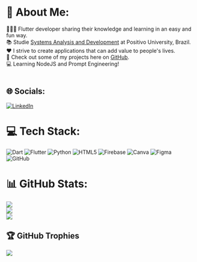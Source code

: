 # 💫 About Me:
🧑🏽‍💻 Flutter developer sharing their knowledge and learning in an easy and fun way.<br>
📚 Studie [Systems Analysis and Development](https://cursos.up.edu.br/grad-analise-e-desenvolvimento-de-sistemas-up/p) at Positivo University, Brazil.<br>
❤️ I strive to create applications that can add value to people's lives.<br>
👀 Check out some of my projects here on [GitHub](https://github.com/ademircostadev?tab=repositories).<br>
💻 Learning NodeJS and Prompt Engineering!<br><br>


## 🌐 Socials:
[![LinkedIn](https://img.shields.io/badge/LinkedIn-%230077B5.svg?logo=linkedin&logoColor=white)](https://linkedin.com/in/https://www.linkedin.com/in/ademircosta-dev/) 

# 💻 Tech Stack:
![Dart](https://img.shields.io/badge/dart-%230175C2.svg?style=for-the-badge&logo=dart&logoColor=white) ![Flutter](https://img.shields.io/badge/Flutter-%2302569B.svg?style=for-the-badge&logo=Flutter&logoColor=white) ![Python](https://img.shields.io/badge/python-3670A0?style=for-the-badge&logo=python&logoColor=ffdd54) ![HTML5](https://img.shields.io/badge/html5-%23E34F26.svg?style=for-the-badge&logo=html5&logoColor=white) ![Firebase](https://img.shields.io/badge/firebase-a08021?style=for-the-badge&logo=firebase&logoColor=ffcd34) ![Canva](https://img.shields.io/badge/Canva-%2300C4CC.svg?style=for-the-badge&logo=Canva&logoColor=white) ![Figma](https://img.shields.io/badge/figma-%23F24E1E.svg?style=for-the-badge&logo=figma&logoColor=white) ![GitHub](https://img.shields.io/badge/github-%23121011.svg?style=for-the-badge&logo=github&logoColor=white)
# 📊 GitHub Stats:
![](https://github-readme-stats.vercel.app/api?username=ademircostadev&theme=dark&hide_border=false&include_all_commits=true&count_private=true)<br/>
![](https://nirzak-streak-stats.vercel.app/?user=ademircostadev&theme=dark&hide_border=false)<br/>
![](https://github-readme-stats.vercel.app/api/top-langs/?username=ademircostadev&theme=dark&hide_border=false&include_all_commits=true&count_private=true&layout=compact)

## 🏆 GitHub Trophies
![](https://github-profile-trophy.vercel.app/?username=ademircostadev&theme=radical&no-frame=true&no-bg=false&margin-w=4)

<!-- Proudly created with GPRM ( https://gprm.itsvg.in ) -->
